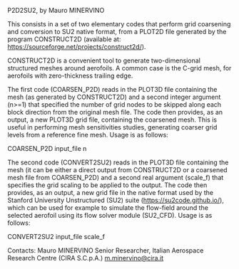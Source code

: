 P2D2SU2, by Mauro MINERVINO


This consists in a set of two elementary codes that perform grid coarsening and conversion to SU2 native format, from a PLOT2D file generated by the program CONSTRUCT2D (available at: https://sourceforge.net/projects/construct2d/).


CONSTRUCT2D is a convenient tool to generate two-dimensional structured meshes around aerofoils.
A common case is the C-grid mesh, for aerofoils with zero-thickness trailing edge.


The first code (COARSEN_P2D) reads in the PLOT3D file containing the mesh (as generated by CONSTRUCT2D) and a second integer argument (n>=1) that specified the number of grid nodes to be skipped along each block direction from the original mesh file.
The code then provides, as an output, a new PLOT3D grid file, containing the coarsened mesh. This is useful in performing mesh sensitivities studies, generating coarser grid levels from a reference fine mesh.
Usage is as follows:

COARSEN_P2D input_file n


The second code (CONVERT2SU2) reads in the PLOT3D file containing the mesh (it can be either a direct output from CONSTRUCT2D or a coarsened mesh file from COARSEN_P2D) and a second real argument (scale_f) that specifies the grid scaling to be applied to the output.
The code then provides, as an output, a new grid file in the native format used by the Stanford University Unstructured (SU2) suite (https://su2code.github.io/), which can be used for example to simulate the flow-field around the selected aerofoil using its flow solver module (SU2_CFD).
Usage is as follows:

CONVERT2SU2 input_file scale_f



Contacts:
Mauro MINERVINO
Senior Researcher, Italian Aerospace Research Centre (CIRA S.C.p.A.)
m.minervino@cira.it
